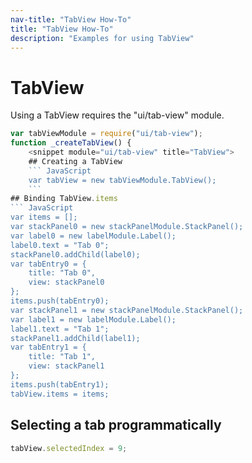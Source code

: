 ```yaml
---
nav-title: "TabView How-To"
title: "TabView How-To"
description: "Examples for using TabView"
---
```

# TabView
Using a TabView requires the "ui/tab-view" module.
``` JavaScript
var tabViewModule = require("ui/tab-view");
function _createTabView() {
    <snippet module="ui/tab-view" title="TabView">
    ## Creating a TabView
    ``` JavaScript
    var tabView = new tabViewModule.TabView();
    ```
## Binding TabView.items
``` JavaScript
var items = [];
var stackPanel0 = new stackPanelModule.StackPanel();
var label0 = new labelModule.Label();
label0.text = "Tab 0";
stackPanel0.addChild(label0);
var tabEntry0 = {
    title: "Tab 0",
    view: stackPanel0
};
items.push(tabEntry0);
var stackPanel1 = new stackPanelModule.StackPanel();
var label1 = new labelModule.Label();
label1.text = "Tab 1";
stackPanel1.addChild(label1);
var tabEntry1 = {
    title: "Tab 1",
    view: stackPanel1
};
items.push(tabEntry1);
tabView.items = items;
```
## Selecting a tab programmatically
``` JavaScript
tabView.selectedIndex = 9;
```
